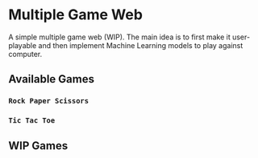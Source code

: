 # Multiple Game Web
A simple multiple game web (WIP). The main idea is to first make it user-playable and then implement Machine Learning models to play against computer.

## Available Games

### `Rock Paper Scissors`
### `Tic Tac Toe`

## WIP Games

